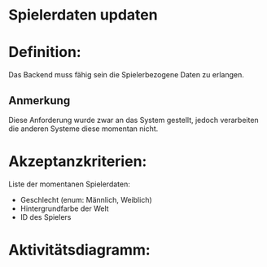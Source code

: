 # Spielerdaten updaten



# Definition:

Das Backend muss fähig sein die Spielerbezogene Daten zu erlangen.

## Anmerkung
Diese Anforderung wurde zwar an das System gestellt, jedoch verarbeiten die anderen Systeme diese momentan nicht.


# Akzeptanzkriterien:
Liste der momentanen Spielerdaten:
- Geschlecht (enum: Männlich, Weiblich)
- Hintergrundfarbe der Welt
- ID des Spielers

# Aktivitätsdiagramm:

